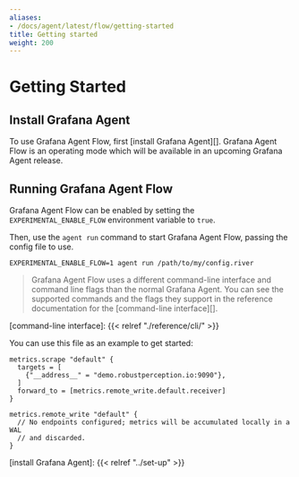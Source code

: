 ```yaml
---
aliases:
- /docs/agent/latest/flow/getting-started
title: Getting started
weight: 200
---
```


# Getting Started

## Install Grafana Agent

To use Grafana Agent Flow, first [install Grafana Agent][]. Grafana Agent Flow
is an operating mode which will be available in an upcoming Grafana Agent
release.

## Running Grafana Agent Flow

Grafana Agent Flow can be enabled by setting the `EXPERIMENTAL_ENABLE_FLOW`
environment variable to `true`.

Then, use the `agent run` command to start Grafana Agent Flow, passing the
config file to use.

```
EXPERIMENTAL_ENABLE_FLOW=1 agent run /path/to/my/config.river
```

> Grafana Agent Flow uses a different command-line interface and command line
> flags than the normal Grafana Agent. You can see the supported commands and
> the flags they support in the reference documentation for the [command-line
> interface][].

[command-line interface]: {{< relref "./reference/cli/" >}}

You can use this file as an example to get started:

```river
metrics.scrape "default" {
  targets = [
    {"__address__" = "demo.robustperception.io:9090"},
  ]
  forward_to = [metrics.remote_write.default.receiver]
}

metrics.remote_write "default" {
  // No endpoints configured; metrics will be accumulated locally in a WAL
  // and discarded.
}
```

[install Grafana Agent]: {{< relref "../set-up" >}}
